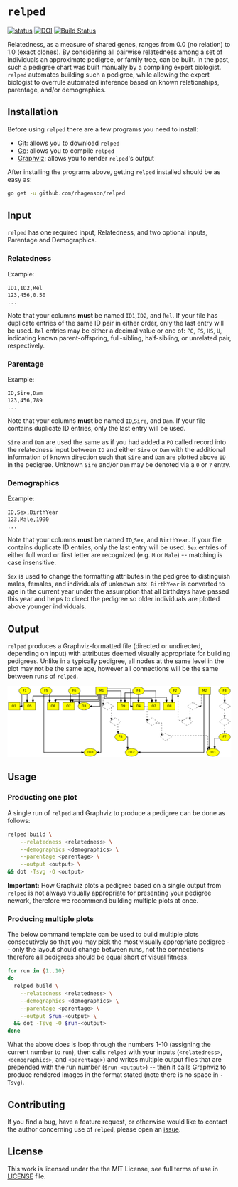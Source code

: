 # `relped`

[![status](https://joss.theoj.org/papers/b5c476c1ce08df5db16410accd7e09de/status.svg)](https://joss.theoj.org/papers/b5c476c1ce08df5db16410accd7e09de)
[![DOI](https://zenodo.org/badge/217557856.svg)](https://zenodo.org/badge/latestdoi/217557856)
[![Build Status](https://travis-ci.com/rhagenson/relped.svg?branch=master)](https://travis-ci.com/rhagenson/relped)

Relatedness, as a measure of shared genes, ranges from 0.0 (no relation) to 1.0 (exact clones). By considering all pairwise relatedness among a set of individuals an approximate pedigree, or family tree, can be built. In the past, such a pedigree chart was built manually by a compiling expert biologist. `relped` automates building such a pedigree, while allowing the expert biologist to overrule automated inference based on known relationships, parentage, and/or demographics.

## Installation

Before using `relped` there are a few programs you need to install:

+ [Git](https://git-scm.com/downloads): allows you to download `relped`
+ [Go](https://golang.org/dl/): allows you to compile `relped`
+ [Graphviz](https://graphviz.org/download/): allows you to render `relped`'s output

After installing the programs above, getting `relped` installed should be as easy as:

```bash
go get -u github.com/rhagenson/relped
```

## Input

`relped` has one required input, Relatedness, and two optional inputs, Parentage and Demographics.

### Relatedness

Example:

```csv
ID1,ID2,Rel
123,456,0.50
...
```

Note that your columns **must** be named `ID1`,`ID2`, and `Rel`. If your file has duplicate entries of the same ID pair in either order, only the last entry will be used. `Rel` entries may be either a decimal value or one of: `PO`, `FS`, `HS`, `U`, indicating known parent-offspring, full-sibling, half-sibling, or unrelated pair, respectively.

### Parentage

Example:

```csv
ID,Sire,Dam
123,456,789
...
```

Note that your columns **must** be named `ID`,`Sire`, and `Dam`. If your file contains duplicate ID entries, only the last entry will be used. 

`Sire` and `Dam` are used the same as if you had added a `PO` called record into the relatedness input between `ID` and either `Sire` or `Dam` with the additional information of known direction such that `Sire` and `Dam` are plotted above `ID` in the pedigree. Unknown `Sire` and/or `Dam` may be denoted via a `0` or `?` entry.

### Demographics

Example:

```csv
ID,Sex,BirthYear
123,Male,1990
...
```

Note that your columns **must** be named `ID`,`Sex`, and `BirthYear`. If your file contains duplicate ID entries, only the last entry will be used. `Sex` entries of either full word or first letter are recognized (e.g. `M` or `Male`) -- matching is case insensitive.

`Sex` is used to change the formatting attributes in the pedigree to distinguish males, females, and individuals of unknown sex. `BirthYear` is converted to age in the current year under the assumption that all birthdays have passed this year and helps to direct the pedigree so older individuals are plotted above younger individuals.

## Output

`relped` produces a Graphviz-formatted file (directed or undirected, depending on input) with attributes deemed visually appropriate for building pedigrees. Unlike in a typically pedigree, all nodes at the same level in the plot may not be the same age, however all connections will be the same between runs of `relped`.

![Example](./imgs/relped.dot.png)

## Usage

### Producting one plot

A single run of `relped` and Graphviz to produce a pedigree can be done as follows:

```bash
relped build \
    --relatedness <relatedness> \
    --demographics <demographics> \
    --parentage <parentage> \
    --output <output> \
&& dot -Tsvg -O <output>
```

**Important:** How Graphviz plots a pedigree based on a single output from `relped` is not always visually appropriate for presenting your pedigree nework, therefore we recommend building multiple plots at once.

### Producing multiple plots

The below command template can be used to build multiple plots consecutively so that you may pick the most visually appropriate pedigree -- only the layout should change between runs, not the connections therefore all pedigrees should be equal short of visual fitness.

```bash
for run in {1..10}
do
  relped build \
    --relatedness <relatedness> \
    --demographics <demographics> \
    --parentage <parentage> \
    --output $run-<output> \
  && dot -Tsvg -O $run-<output>
done
```

What the above does is loop through the numbers 1-10 (assigning the current number to `run`), then calls `relped` with your inputs (`<relatedness>`, `<demographics>`, and `<parentage>`) and writes multiple output files that are prepended with the run number (`$run-<output>`) -- then it calls Graphviz to produce rendered images in the format stated (note there is no space in `-Tsvg`).

## Contributing

If you find a bug, have a feature request, or otherwise would like to contact the author concerning use of `relped`, please open an [issue](https://github.com/rhagenson/relped/issues).

## License

This work is licensed under the the MIT License, see full terms of use in [LICENSE](./LICENSE) file.
